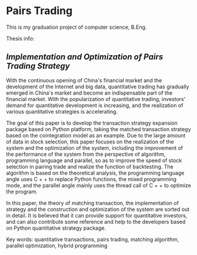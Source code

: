 # Pairs Trading

This is my graduation project of computer science, B.Eng.

Thesis info:

## _Implementation and Optimization of Pairs Trading Strategy_

With the continuous opening of China's financial market and the development of the Internet and big data, quantitative trading has gradually emerged in China's market and become an indispensable part of the financial market. With the popularization of quantitative trading, investors' demand for quantitative development is increasing, and the realization of various quantitative strategies is accelerating.

The goal of this paper is to develop the transaction strategy expansion package based on Python platform, taking the matched transaction strategy based on the cointegration model as an example. Due to the large amount of data in stock selection, this paper focuses on the realization of the system and the optimization of the system, including the improvement of the performance of the system from the perspective of algorithm, programming language and parallel, so as to improve the speed of stock selection in pairing trade and realize the function of backtesting. The algorithm is based on the theoretical analysis, the programming language angle uses C + + to replace Python functions, the mixed programming mode, and the parallel angle mainly uses the thread call of C + + to optimize the program.

In this paper, the theory of matching transaction, the implementation of strategy and the construction and optimization of the system are sorted out in detail. It is believed that it can provide support for quantitative investors, and can also contribute some reference and help to the developers based on Python quantitative strategy package.

Key words: quantitative transactions, pairs trading, matching algorithm, parallel optimization, hybrid programming 

